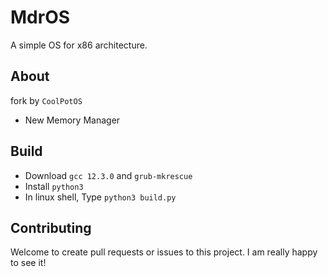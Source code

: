# MdrOS

A simple OS for x86 architecture.

## About

fork by `CoolPotOS`

* New Memory Manager

## Build

* Download `gcc 12.3.0` and `grub-mkrescue`
* Install `python3`
* In linux shell, Type `python3 build.py`

## Contributing

Welcome to create pull requests or issues to this project. I am really happy to see it!


